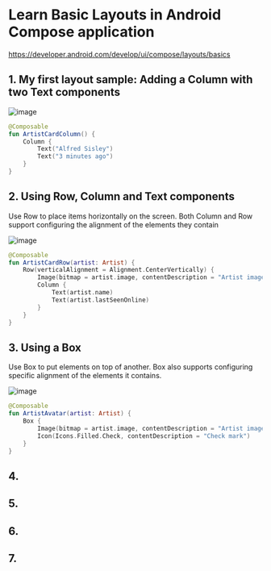 # Learn Basic Layouts in Android Compose application 

https://developer.android.com/develop/ui/compose/layouts/basics

## 1. My first layout sample: Adding a Column with two Text components

![image](https://github.com/luiscoco/Android_Kotlin_lesson3_BasicLayOutsComposeApp/assets/32194879/abdfff75-490a-415e-ba26-b074ca0b7dab)

```kotlin
@Composable
fun ArtistCardColumn() {
    Column {
        Text("Alfred Sisley")
        Text("3 minutes ago")
    }
}
```

## 2. Using Row, Column and Text components

Use Row to place items horizontally on the screen. Both Column and Row support configuring the alignment of the elements they contain

![image](https://github.com/luiscoco/Android_Kotlin_lesson3_BasicLayOutsComposeApp/assets/32194879/4d43b7fc-58e3-4438-aaab-02ce62bc9ccd)

```kotlin
@Composable
fun ArtistCardRow(artist: Artist) {
    Row(verticalAlignment = Alignment.CenterVertically) {
        Image(bitmap = artist.image, contentDescription = "Artist image")
        Column {
            Text(artist.name)
            Text(artist.lastSeenOnline)
        }
    }
}
```

## 3. Using a Box

Use Box to put elements on top of another. Box also supports configuring specific alignment of the elements it contains.

![image](https://github.com/luiscoco/Android_Kotlin_lesson3_BasicLayOutsComposeApp/assets/32194879/25ad481d-1578-4585-aa67-897c9e8d8ed5)

```kotlin
@Composable
fun ArtistAvatar(artist: Artist) {
    Box {
        Image(bitmap = artist.image, contentDescription = "Artist image")
        Icon(Icons.Filled.Check, contentDescription = "Check mark")
    }
}
```

## 4. 



## 5. 

## 6. 

## 7. 


